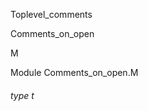 Toplevel_comments

Comments_on_open

M

Module Comments_on_open.M

<a id="type-t"></a>

###### type t